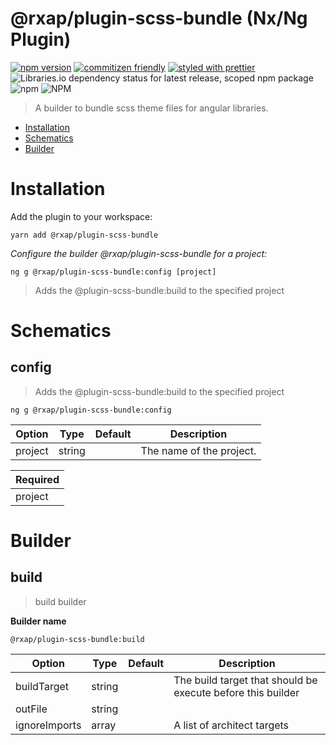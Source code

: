 @rxap/plugin-scss-bundle (Nx/Ng Plugin)
======

[![npm version](https://img.shields.io/npm/v/@rxap/plugin-scss-bundle?style=flat-square)](https://www.npmjs.com/package/@rxap/plugin-scss-bundle)
[![commitizen friendly](https://img.shields.io/badge/commitizen-friendly-brightgreen.svg?style=flat-square)](https://commitizen.github.io/cz-cli/)
[![styled with prettier](https://img.shields.io/badge/styled_with-prettier-ff69b4.svg?style=flat-square)](https://github.com/prettier/prettier)
![Libraries.io dependency status for latest release, scoped npm package](https://img.shields.io/librariesio/release/npm/@rxap/plugin-scss-bundle)
![npm](https://img.shields.io/npm/dm/@rxap/plugin-scss-bundle)
![NPM](https://img.shields.io/npm/l/@rxap/plugin-scss-bundle)

> A builder to bundle scss theme files for angular libraries.

- [Installation](#installation)
- [Schematics](#schematics)
- [Builder](#builder)

# Installation

Add the plugin to your workspace:

```
yarn add @rxap/plugin-scss-bundle
```

*Configure the builder @rxap/plugin-scss-bundle for a project:*

```
ng g @rxap/plugin-scss-bundle:config [project]
```

> Adds the @plugin-scss-bundle:build to the specified project

# Schematics

## config
> Adds the @plugin-scss-bundle:build to the specified project

```
ng g @rxap/plugin-scss-bundle:config
```

Option | Type | Default | Description
--- | --- | --- | ---
project | string |  | The name of the project.

| Required |
| --- |
| project |

# Builder

## build
> build builder

**Builder name**
```
@rxap/plugin-scss-bundle:build
```

Option | Type | Default | Description
--- | --- | --- | ---
buildTarget | string |  | The build target that should be execute before this builder
outFile | string |  |
ignoreImports | array |  | A list of architect targets
